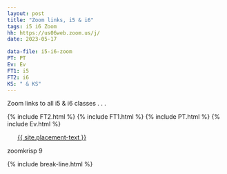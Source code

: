 ```yaml
---
layout: post
title: "Zoom links, i5 & i6"
tags: i5 i6 Zoom
hh: https://us06web.zoom.us/j/
date: 2023-05-17

data-file: i5-i6-zoom
PT: PT
Ev: Ev
FT1: i5
FT2: i6
KS: " & KS"
---
```


Zoom links to all i5 & i6 classes . . .

{% include FT2.html %}
{% include FT1.html %}
{% include PT.html %}
{% include Ev.html %}

<div class="wrap">
  <ul style="list-style: none;" class="buttons">
    <li class="buttons__item">
      <a class="shiney" href="{{ site.placement-link }}">{{ site.placement-text }}</a>
    </li>
  </ul>
  <p>zoomkrisp 9</p>
</div>

{% include break-line.html %}

